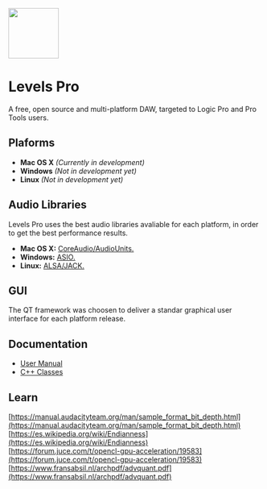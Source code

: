 <img src="https://i.imgur.com/Gtymxm0.png" width="100"></img><br>
# Levels Pro
A free, open source and multi-platform DAW, targeted to Logic Pro and Pro Tools users.<br>

## Plaforms
* **Mac OS X** *(Currently in development)*
* **Windows** *(Not in development yet)*
* **Linux** *(Not in development yet)*

## Audio Libraries
Levels Pro uses the best audio libraries avaliable for each platform, in order to get the best performance results.

* **Mac OS X:** [CoreAudio/AudioUnits.](https://developer.apple.com/documentation/coreaudio?language=objc)
* **Windows:** [ASIO.](http://www.asio4all.org)
* **Linux:** [ALSA/JACK.](https://alsa-project.org)

## GUI
The QT framework was choosen to deliver a standar graphical user interface for each platform release.

## Documentation

* [User Manual](https://ehopperdietzel.github.io/Levels-Pro/)
* [C++ Classes](https://ehopperdietzel.github.io/Levels-Pro/classes)

## Learn

[https://manual.audacityteam.org/man/sample_format_bit_depth.html](https://manual.audacityteam.org/man/sample_format_bit_depth.html)<br>
[https://es.wikipedia.org/wiki/Endianness](https://es.wikipedia.org/wiki/Endianness)<br>
[https://forum.juce.com/t/opencl-gpu-acceleration/19583](https://forum.juce.com/t/opencl-gpu-acceleration/19583)
[https://www.fransabsil.nl/archpdf/advquant.pdf](https://www.fransabsil.nl/archpdf/advquant.pdf)
